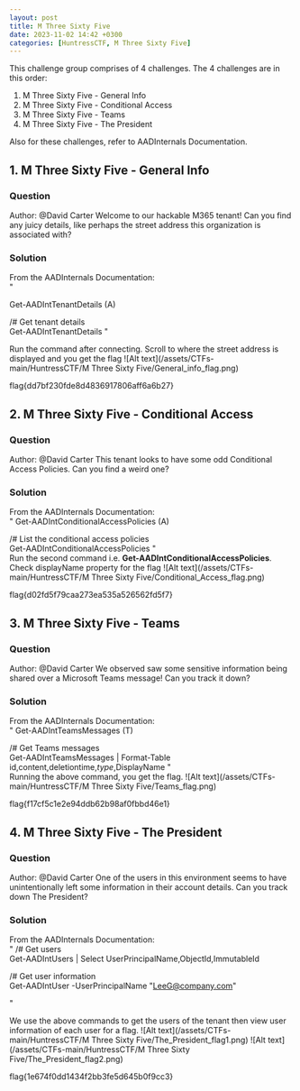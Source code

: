 ```yaml
---
layout: post
title: M Three Sixty Five
date: 2023-11-02 14:42 +0300
categories: [HuntressCTF, M Three Sixty Five]
---
```

This challenge group comprises of 4 challenges. The 4 challenges are in this order:
1. M Three Sixty Five - General Info
2. M Three Sixty Five - Conditional Access
3. M Three Sixty Five - Teams
4. M Three Sixty Five - The President

Also for these challenges, refer to AADInternals Documentation.

## 1. M Three Sixty Five - General Info
### Question
Author: @David Carter
Welcome to our hackable M365 tenant! Can you find any juicy details, like perhaps the street address this organization is associated with?

### Solution
From the AADInternals Documentation:<br />
"

Get-AADIntTenantDetails (A)

/# Get tenant details<br />
  Get-AADIntTenantDetails
"<br />

Run the command after connecting. Scroll to where the street address is displayed and you get the flag
![Alt text](/assets/CTFs-main/HuntressCTF/M Three Sixty Five/General_info_flag.png)


flag{dd7bf230fde8d4836917806aff6a6b27}


## 2. M Three Sixty Five - Conditional Access
### Question
Author: @David Carter
This tenant looks to have some odd Conditional Access Policies. Can you find a weird one?

### Solution
From the AADInternals Documentation:<br />
"
Get-AADIntConditionalAccessPolicies (A)

/# List the conditional access policies<br />
Get-AADIntConditionalAccessPolicies
"<br />
Run the second command i.e. **Get-AADIntConditionalAccessPolicies**. Check displayName property for the flag
![Alt text](/assets/CTFs-main/HuntressCTF/M Three Sixty Five/Conditional_Access_flag.png)

flag{d02fd5f79caa273ea535a526562fd5f7}


## 3. M Three Sixty Five - Teams
### Question
Author: @David Carter
We observed saw some sensitive information being shared over a Microsoft Teams message! Can you track it down? 

### Solution
From the AADInternals Documentation:<br />
"
Get-AADIntTeamsMessages (T)

/# Get Teams messages<br />
Get-AADIntTeamsMessages | Format-Table id,content,deletiontime,*type*,DisplayName
"<br />
Running the above command, you get the flag.
![Alt text](/assets/CTFs-main/HuntressCTF/M Three Sixty Five/Teams_flag.png)


flag{f17cf5c1e2e94ddb62b98af0fbbd46e1}


## 4. M Three Sixty Five - The President
### Question
Author: @David Carter
One of the users in this environment seems to have unintentionally left some information in their account details. Can you track down The President?

### Solution
From the AADInternals Documentation:<br />
"
/# Get users<br />
Get-AADIntUsers | Select UserPrincipalName,ObjectId,ImmutableId

/# Get user information<br />
Get-AADIntUser -UserPrincipalName "LeeG@company.com"

"<br />

We use the above commands to get the users of the tenant then view user information of each user for a flag.
![Alt text](/assets/CTFs-main/HuntressCTF/M Three Sixty Five/The_President_flag1.png)
![Alt text](/assets/CTFs-main/HuntressCTF/M Three Sixty Five/The_President_flag2.png)

flag{1e674f0dd1434f2bb3fe5d645b0f9cc3}